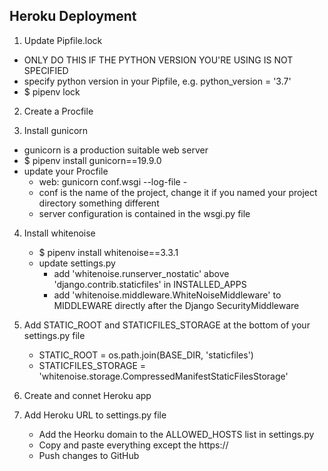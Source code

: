 ## Heroku Deployment

1. Update Pipfile.lock

* ONLY DO THIS IF THE PYTHON VERSION YOU'RE USING IS NOT SPECIFIED
* specify python version in your Pipfile, e.g. python_version = '3.7'
* $ pipenv lock

2. Create a Procfile

3. Install gunicorn

* gunicorn is a production suitable web server
* $ pipenv install gunicorn==19.9.0
* update your Procfile
	* web: gunicorn conf.wsgi --log-file -
	* conf is the name of the project, change it if you named your project directory something different
	* server configuration is contained in the wsgi.py file

4. Install whitenoise

	* $ pipenv install whitenoise==3.3.1
	* update settings.py
		* add 'whitenoise.runserver_nostatic' above 'django.contrib.staticfiles' in INSTALLED_APPS
		* add 'whitenoise.middleware.WhiteNoiseMiddleware' to MIDDLEWARE directly after the Django SecurityMiddleware

5. Add STATIC_ROOT and STATICFILES_STORAGE at the bottom of your settings.py file

	* STATIC_ROOT = os.path.join(BASE_DIR, 'staticfiles')
	* STATICFILES_STORAGE = 'whitenoise.storage.CompressedManifestStaticFilesStorage'

6. Create and connet Heroku app

7. Add Heroku URL to settings.py file

	* Add the Heorku domain to the ALLOWED_HOSTS list in settings.py
	* Copy and paste everything except the https://
	* Push changes to GitHub
